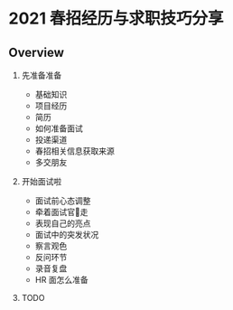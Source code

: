 # 2021 春招经历与求职技巧分享

## Overview

1. 先准备准备
   + 基础知识
   + 项目经历
   + 简历
   + 如何准备面试
   + 投递渠道
   + 春招相关信息获取来源
   + 多交朋友

2. 开始面试啦
   + 面试前心态调整
   + 牵着面试官👃走
   + 表现自己的亮点
   + 面试中的突发状况
   + 察言观色
   + 反问环节
   + 录音复盘
   + HR 面怎么准备

3. TODO

